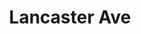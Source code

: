 ---
pid: CH141
title: Lancaster Ave
location_transcription: 42nd Street and Lancaster Ave
zipcode: '19104'
outside_phl: 
neighborhood: University City,Belmont,Parkside,Powelton Village
age: '69'
age_range: 60-69
instagram: 
image_file_name: CH_141.jpg
proposal_transcription: |-
  1. Business wise would like to see a Wawa or 711 store
  2. Community Wise a Library/ Community Center. This section is called Belmont and we don't have any of the above.
topic: Education,Wawa
topic_summary: 0, 0
type: Building,Community Resource Center
keywords_other: 
credit: 
image_labels: 
twitter: 
facebook: 
permalink: "/monuments/ch141/"
layout: item-page
---